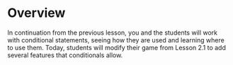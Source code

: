 # Overview

In continuation from the previous lesson, you and the students will work with conditional statements, seeing how they are used and learning where to use them. Today, students will modify their game from Lesson 2.1 to add several features that conditionals allow.
